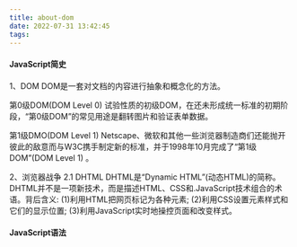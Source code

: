 ```yaml
---
title: about-dom
date: 2022-07-31 13:42:45
tags:
---
```


#### JavaScript简史
1、DOM
DOM是一套对文档的内容进行抽象和概念化的方法。

第0级DOM(DOM Level 0)
试验性质的初级DOM，在还未形成统一标准的初期阶段，“第0级DOM”的常见用途是翻转图片和验证表单数据。

第1级DMO(DOM Level 1)
Netscape、微软和其他一些浏览器制造商们还能抛开彼此的敌意而与W3C携手制定新的标准，并于1998年10月完成了“第1级DOM”(DOM Level 1) 。

2、浏览器战争
2.1 DHTML
DHTML是“Dynamic HTML”(动态HTML)的简称。DHTML并不是一项新技术，而是描述HTML、CSS和.JavaScript技术组合的术语。背后含义:
(1)利用HTML把网页标记为各种元素;
(2)利用CSS设置元素样式和它们的显示位置;
(3)利用JavaScript实时地操控页面和改变样式。

#### JavaScript语法

